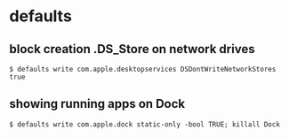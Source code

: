 # defaults

## block creation .DS_Store on network drives

```
$ defaults write com.apple.desktopservices DSDontWriteNetworkStores true
```

## showing running apps on Dock

```
$ defaults write com.apple.dock static-only -bool TRUE; killall Dock
```
